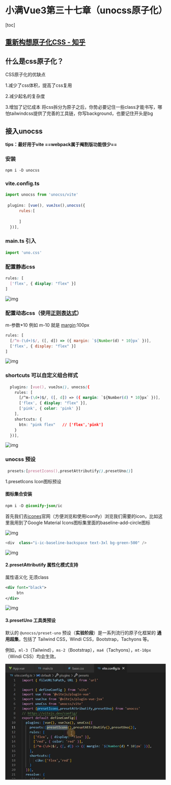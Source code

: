 # 小满Vue3第三十七章（unocss原子化）

[toc]

## [重新构想原子化CSS - 知乎](https://zhuanlan.zhihu.com/p/425814828)

## 什么是css原子化？

CSS原子化的优缺点

1.减少了css体积，提高了css复用

2.减少起名的复杂度

3.增加了记忆成本 将css拆分为原子之后，你势必要记住一些class才能书写，哪怕tailwindcss提供了完善的工具链，你写background，也要记住开头是bg

## 接入unocss

**tips：最好用于vite ==webpack属于阉割版功能很少==**

### 安装

```css
npm i -D unocss
```

### vite.config.ts

```javascript
import unocss from 'unocss/vite'
 
 plugins: [vue(), vueJsx(),unocss({
      rules:[
        
      ]
  })],
```

### main.ts 引入

```javascript
import 'uno.css'
```

### 配置静态css

```css
rules: [
  ['flex', { display: "flex" }]
]
```

![img](https://img-blog.csdnimg.cn/bba1cfc1e460485bb5c1e1d35259dd3e.png)

### 配置动态css（使用[正则表达式](https://so.csdn.net/so/search?q=正则表达式&spm=1001.2101.3001.7020)）

m-参数*10  例如 m-10 就是 [margin](https://so.csdn.net/so/search?q=margin&spm=1001.2101.3001.7020):100px

```javascript
rules: [
  [/^m-(\d+)$/, ([, d]) => ({ margin: `${Number(d) * 10}px` })],
  ['flex', { display: "flex" }]
]
```

 ![img](https://img-blog.csdnimg.cn/3cfbb19f8699476ca5ec47da48804e2e.png)



### shortcuts 可以自定义组合样式

```css
  plugins: [vue(), vueJsx(), unocss({
    rules: [
      [/^m-(\d+)$/, ([, d]) => ({ margin: `${Number(d) * 10}px` })],
      ['flex', { display: "flex" }],
      ['pink', { color: 'pink' }]
    ],
    shortcuts: {
      btn: "pink flex"   // ['flex','pink']
    }
  })],
```

![img](https://img-blog.csdnimg.cn/8857470dcd4f4a5eb1288c03879bfc47.png)

### unocss 预设

```css
 presets:[presetIcons(),presetAttributify(),presetUno()]
```

1.presetIcons Icon图标预设



#### 图标集合安装

```css
npm i -D @iconify-json/ic
```

首先我们去[icones](https://icones.js.org/)官网（方便浏览和使用iconify）浏览我们需要的icon，比如这里我用到了Google Material Icons图标集里面的baseline-add-circle图标

![img](https://img-blog.csdnimg.cn/db5f3d7bd1bc4c238740e3f564e2087b.png)

```javascript
<div  class="i-ic-baseline-backspace text-3xl bg-green-500" />
```

![img](https://img-blog.csdnimg.cn/9b24dbeedb53419688b7a33a3809d53e.png)



#### 2.presetAttributify 属性化模式支持

属性语义化 无须class   <div flex red m="1"></div>

```xml
<div font="black">
     btn
</div>
```

![img](https://img-blog.csdnimg.cn/f10a0376c8914407bdda2ecee06856b7.png)



#### 3.presetUno 工具类预设

默认的 `@unocss/preset-uno` 预设（**实验阶段**）是一系列流行的原子化框架的 **通用超集**，包括了 Tailwind CSS，Windi CSS，Bootstrap，Tachyons 等。

例如，`ml-3`（Tailwind），`ms-2`（Bootstrap），`ma4`（Tachyons），`mt-10px`（Windi CSS）均会生效。

![image-20220728224623560](img/image-20220728224623560.png)